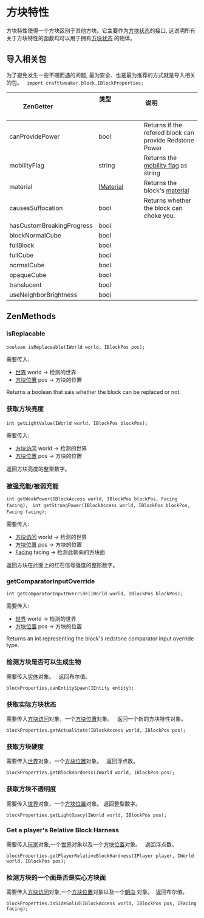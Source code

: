 # 方块特性

方块特性使得一个方块区别于其他方块。它主要作为[方块状态](IBlockState)的接口, 这说明所有关于方块特性的函数均可以用于拥有[方块状态](IBlockState) 的物体。

## 导入相关包
为了避免发生一些不期而遇的问题, 最为安全、也是最为推荐的方式就是导入相关的包。  
`import crafttweaker.block.IBlockProperties;`

|ZenGetter                  |类型                                                                  | 说明                                                    |
|---------------------------|----------------------------------------------------------------------|---------------------------------------------------------|
|canProvidePower            | bool                                                                 | Returns if the refered block can provide Redstone Power |
|mobilityFlag               | string                                                               | Returns the [mobility flag](IMobilityFlag) as string    |
|material                   | [IMaterial](IMaterial)                                               | Returns the block's [material](IMaterial)               |
|causesSuffocation          | bool                                                                 | Returns whether the block can choke you.                |
|hasCustomBreakingProgress  | bool                                                                 |                                                         |
|blockNormalCube            | bool                                                                 |                                                         |
|fullBlock                  | bool                                                                 |                                                         |
|fullCube                   | bool                                                                 |                                                         |
|normalCube                 | bool                                                                 |                                                         |
|opaqueCube                 | bool                                                                 |                                                         |
|translucent                | bool                                                                 |                                                         |
|useNeighborBrightness      | bool                                                                 |                                                         |

## ZenMethods
### isReplacable
`boolean isReplaceable(IWorld world, IBlockPos pos);`  

需要传入:

- [世界](/Vanilla/World/IWorld) world → 检测的世界
- [方块位置](/Vanilla/World/IBlockPos) pos → 方块的位置

Returns a boolean that sais whether the block can be replaced or not.


### 获取方块亮度
`int getLightValue(IWorld world, IBlockPos blockPos);`  

需要传入:

- [方块访问](/Vanilla/World/IBlockAccess) world → 检测的世界
- [方块位置](/Vanilla/World/IBlockPos) pos → 方块的位置

返回方块亮度的整型数字。

### 被强充能/被弱充能
`int getWeakPower(IBlockAccess world, IBlockPos blockPos, Facing facing);`  
`int getStrongPower(IBlockAccess world, IBlockPos blockPos, Facing facing);`  

需要传入:

- [方块访问](/Vanilla/World/IBlockAccess) world → 检测的世界
- [方块位置](/Vanilla/World/IBlockPos) pos → 方块的位置
- [Facing](/Vanilla/World/Facing) facing → 检测此朝向的方块面

返回方块在此面上的红石信号强度的整形数字。

### getComparatorInputOverride
`int getComparatorInputOverride(IWorld world, IBlockPos blockPos);`

需要传入:

- [世界](/Vanilla/World/IWorld) world → 检测的世界
- [方块位置](/Vanilla/World/IBlockPos) pos → 方块的位置

Returns an int representing the block's redstone comparator input override type.


### 检测方块是否可以生成生物

需要传入[实体](/Vanilla/Entities/IEntity)对象。  
返回布尔值。
```
blockProperties.canEntitySpawn(IEntity entity);
```

### 获取实际方块状态

需要传入[方块访问](/Vanilla/World/IBlockAccess)对象，一个[方块位置](/Vanilla/World/IBlockPos)对象。  
返回一个新的方块特性对象。

```
blockProperties.getActualState(IBlockAccess world, IBlockPos pos);
```

### 获取方块硬度

需要传入[世界](/Vanilla/World/IWorld)对象，一个[方块位置](/Vanilla/World/IBlockPos)对象。  
返回浮点数。
```
blockProperties.getBlockHardness(IWorld world, IBlockPos pos);
```

### 获取方块不透明度

需要传入[世界](/Vanilla/World/IWorld)对象，一个[方块位置](/Vanilla/World/IBlockPos)对象。
返回整型数字。
```
blockProperties.getLightOpacy(IWorld world, IBlockPos pos);
```

### Get a player's Relative Block Harness

需要传入[玩家](/Vanilla/Players/IPlayer)对象,一个[世界](/Vanilla/World/IWorld)对象以及一个[方块位置](/Vanilla/World/IBlockPos)对象。  
返回浮点数。
```
blockProperties.getPlayerRelativeBlockHardness(IPlayer player, IWorld world, IBlockPos pos);
```

### 检测方块的一个面是否是实心方块面

需要传入[方块访问](/Vanilla/World/IBlockAccess)对象,一个[方块位置](/Vanilla/World/IBlockPos)对象以及一个[朝向](/Vanilla/World/IFacing) 对象。 
返回布尔值。
```
blockProperties.isSideSolid(IBlockAccess world, IBlockPos pos, IFacing facing);
```
